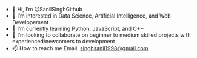 - 👋 Hi, I’m @SanilSinghGithub
- 👀 I’m interested in Data Science, Artificial Intelligence, and Web Developement 
- 🌱 I’m currently learning Python, JavaScript, and C++
- 💞️ I’m looking to collaborate on beginner to medium skilled projects with experienced/newcomers to development
- 📫 How to reach me 
Email: singhsanil1998@gmail.com

<!---
SanilSinghGithub/SanilSinghGithub is a ✨ special ✨ repository because its `README.md` (this file) appears on your GitHub profile.
You can click the Preview link to take a look at your changes.
--->
